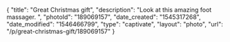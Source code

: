 {
    "title": "Great Christmas gift",
    "description": "Look at this amazing foot massager. ",
    "photoId": "189069157",
    "date_created": "1545317268",
    "date_modified": "1546466799",
    "type": "captivate",
    "layout": "photo",
    "url": "\/p\/great-christmas-gift\/189069157"
}
